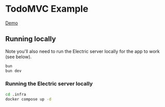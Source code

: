 # TodoMVC Example

[Demo](https://todovmc.livestore.dev)

## Running locally

Note you'll also need to run the Electric server locally for the app to work (see below).

```bash
bun
bun dev
```

### Running the Electric server locally

```bash
cd .infra
docker compose up -d
```

